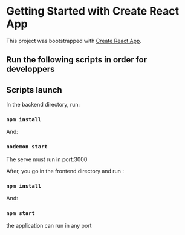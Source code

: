 # Getting Started with Create React App

This project was bootstrapped with [Create React App](https://github.com/facebook/create-react-app).

## Run the following scripts in order for developpers
## Scripts launch

In the backend directory, run:
### `npm install`
And:
### `nodemon start`
The serve must run in port:3000

After, you go in the frontend directory and run :

### `npm install`
And:
### `npm start`

the application can run in any port


